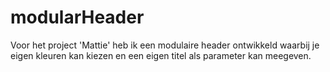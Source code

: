 # modularHeader
Voor het project 'Mattie' heb ik een modulaire header ontwikkeld waarbij je eigen kleuren kan kiezen en een eigen titel als parameter kan meegeven.
